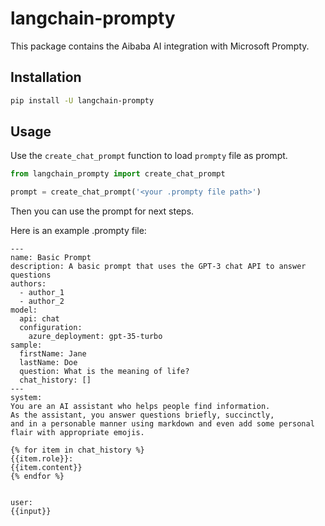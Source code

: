 # langchain-prompty

This package contains the Aibaba AI integration with Microsoft Prompty.

## Installation

```bash
pip install -U langchain-prompty
```

## Usage

Use the `create_chat_prompt` function to load `prompty` file as prompt.

```python
from langchain_prompty import create_chat_prompt

prompt = create_chat_prompt('<your .prompty file path>')
```
Then you can use the prompt for next steps.

Here is an example .prompty file:
```prompty
---
name: Basic Prompt
description: A basic prompt that uses the GPT-3 chat API to answer questions
authors:
  - author_1
  - author_2
model:
  api: chat
  configuration:
    azure_deployment: gpt-35-turbo
sample:
  firstName: Jane
  lastName: Doe
  question: What is the meaning of life?
  chat_history: []
---
system:
You are an AI assistant who helps people find information.
As the assistant, you answer questions briefly, succinctly, 
and in a personable manner using markdown and even add some personal flair with appropriate emojis.

{% for item in chat_history %}
{{item.role}}:
{{item.content}}
{% endfor %}


user:
{{input}}

```

